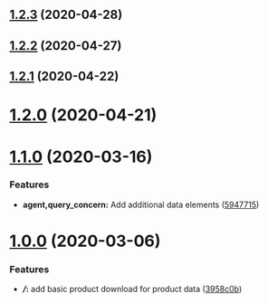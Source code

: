 ## [1.2.3](https://github.com/5-stones/huginn_acumen_product_agent/compare/v1.2.2...v1.2.3) (2020-04-28)



## [1.2.2](https://github.com/5-stones/huginn_acumen_product_agent/compare/v1.2.1...v1.2.2) (2020-04-27)



## [1.2.1](https://github.com/5-stones/huginn_acumen_product_agent/compare/v1.2.0...v1.2.1) (2020-04-22)



# [1.2.0](https://github.com/5-stones/huginn_acumen_product_agent/compare/v1.1.0...v1.2.0) (2020-04-21)



# [1.1.0](https://github.com/5-stones/huginn_acumen_product_agent/compare/v1.0.0...v1.1.0) (2020-03-16)


### Features

* **agent,query_concern:** Add additional data elements ([5947715](https://github.com/5-stones/huginn_acumen_product_agent/commit/5947715114ffac59dc9de5ecc95ff946d62329c4))



# [1.0.0](https://github.com/5-stones/huginn_acumen_product_agent/compare/3958c0b86a0af452f55e6de5dcfdd54ba35cb255...v1.0.0) (2020-03-06)


### Features

* ***/*:** add basic product download for product data ([3958c0b](https://github.com/5-stones/huginn_acumen_product_agent/commit/3958c0b86a0af452f55e6de5dcfdd54ba35cb255))



